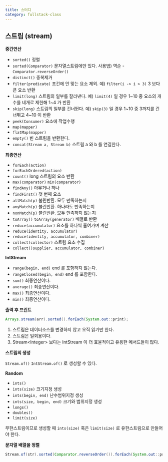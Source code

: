 ```yaml
---
title: 스터디
category: fullstack-class
---
```


## 스트림 (stream)

**중간연산**

- `sorted()` 정렬
- `sorted(Comparator)` 문자열스트림에만 있다. 사용법) 역순 - `Comparator.reverseOrder()` 
- `distinct()` 중복제거
- `filter(predicate)` 조건에 안 맞는 요소 제외. 예) `filter(i -> i > 3)` 3 보다 큰 요소 반환
- `limit(long)` 스트림의 일부를 잘라낸다. 예) `limit(4)` 일 경우 1~10 중 요소의 개수를 네개로 제한해 1~4 가 반환
- `skip(long)` 스트림의 일부를 건너뛴다. 예) `skip(3)` 일 경우 1~10 중 3까지를 건너뛰고 4~10 이 반환
- `peek(Consumer)` 요소에 작업수행
- `map(mapper)`
- `flatMap(mapper)`
- `empty()` 빈 스트림을 반환한다.
- `concat(Stream a, Stream b)` 스트림 a 와 b 를 연결한다.

**최종연산**

- `forEach(action)` 
- `forEachOrdered(action)`
- `count()` long 스트림의 요소 반환
- `max(comparator)` `min(comparator)`
- `findAny()` 아무거나 하나
- `findFirst()` 첫 번째 요소
- `allMatch(p)` 불린반환. 모두 만족하는지
- `anyMatch(p)` 불린반환. 하나라도 만족하는지
- `nonMatch(p)` 불린반환. 모두 만족하지 않는지
- `toArray()` `toArray(generator)`  배열로 반환
- `reduce(accumulator)` 요소를 하나씩 줄여가며 계산
- `reduce(identity, accumulator)`
- `reduce(identity, accumulator, combiner)` 
- `collect(collector)` 스트림 요소 수집
- `collect()supplier, accumulator, combiner)`

**IntStream**

- `range(begin, end)` end 를 포함하지 않는다.
- `rangeClosed(begin, end)` end 를 포함한다.
- `sum()` 최종연산이다.
- `average()` 최종연산이다.
- `max()` 최종연산이다.
- `min()` 최종연산이다.

**출력 후 프린트**

```java
Arrays.stream(arr).sorted().forEach(System.out::print);
```

1. 스트림은 데이터소스를 변경하지 않고 오직 읽기만 한다.
2. 스트림은 일회용이다.
3. Stream\<Integer> 보다는 IntStream 이 더 효율적이고 유용한 메서드들이 많다.

**스트림의 생성**

`Stream.of()` `IntStream.of()`  로 생성할 수 있다.

**Random**

- `ints()`
- `ints(size)` 크기지정 생성
- `ints(begin, end)` 난수범위지정 생성
- `ints(size, begin, end)` 크기와 범위지정 생성
- `longs()`
- `doubles()`
- `limit(size)` 

무한스트림이므로 생성할 때 `ints(size)` 혹은 `limit(size)` 로 유한스트림으로 만들어야 한다.

**문자열 배열을 정렬**

```java
Stream.of(str).sorted(Comparator.reverseOrder()).forEach(System.out::print);
```

